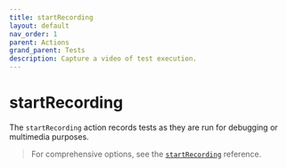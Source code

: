 ```yaml
---
title: startRecording
layout: default
nav_order: 1
parent: Actions
grand_parent: Tests
description: Capture a video of test execution.
---
```


# startRecording

The `startRecording` action records tests as they are run for debugging or multimedia purposes.

> For comprehensive options, see the [`startRecording`](/docs/references/schemas/startRecording) reference.
